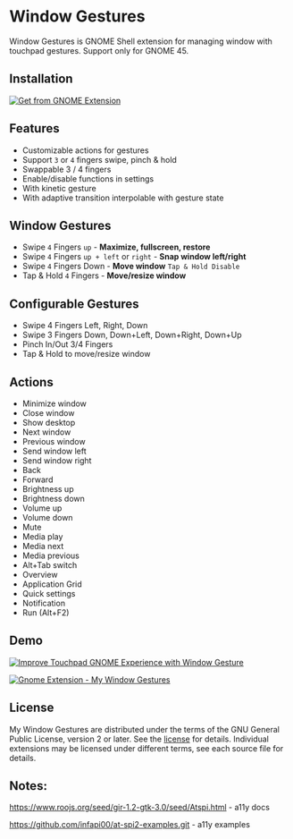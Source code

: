 # Window Gestures

Window Gestures is GNOME Shell extension for managing window with touchpad gestures.
Support only for GNOME 45.

## Installation
[![Get from GNOME Extension](./gext.svg)](https://extensions.gnome.org/extension/6343/window-gestures/)


## Features
 * Customizable actions for gestures
 * Support `3` or `4` fingers swipe, pinch & hold
 * Swappable 3 / 4 fingers
 * Enable/disable functions in settings
 * With kinetic gesture
 * With adaptive transition interpolable with gesture state

## Window Gestures
 * Swipe `4` Fingers `up` - **Maximize, fullscreen, restore**
 * Swipe `4` Fingers `up + left` or `right` - **Snap window left/right**
 * Swipe `4` Fingers Down - **Move window** `Tap & Hold Disable`
 * Tap & Hold `4` Fingers - **Move/resize window**

## Configurable Gestures
 * Swipe 4 Fingers Left, Right, Down
 * Swipe 3 Fingers Down, Down+Left, Down+Right, Down+Up
 * Pinch In/Out 3/4 Fingers
 * Tap &amp; Hold to move/resize window

## Actions
 * Minimize window
 * Close window
 * Show desktop
 * Next window
 * Previous window
 * Send window left
 * Send window right
 * Back
 * Forward
 * Brightness up
 * Brightness down
 * Volume up
 * Volume down
 * Mute
 * Media play
 * Media next
 * Media previous
 * Alt+Tab switch
 * Overview
 * Application Grid
 * Quick settings
 * Notification
 * Run (Alt+F2)


## Demo
 [![Improve Touchpad GNOME Experience with Window Gesture](https://img.youtube.com/vi/HHDjraAE6sc/0.jpg)](https://www.youtube.com/watch?v=HHDjraAE6sc)

 [![Gnome Extension - My Window Gestures](https://img.youtube.com/vi/yMUYB3OFpBQ/0.jpg)](https://www.youtube.com/watch?v=yMUYB3OFpBQ)

## License

My Window Gestures are distributed under the terms of the GNU General
Public License, version 2 or later. See the [license](COPYING) for details.
Individual extensions may be licensed under different terms, see each source
file for details.

## Notes:

https://www.roojs.org/seed/gir-1.2-gtk-3.0/seed/Atspi.html - a11y docs

https://github.com/infapi00/at-spi2-examples.git - a11y examples
